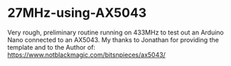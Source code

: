 # 27MHz-using-AX5043
Very rough, preliminary routine running on 433MHz to test out an Arduino Nano connected to an AX5043. My thanks to Jonathan for providing the template and to the Author of:
https://www.notblackmagic.com/bitsnpieces/ax5043/
